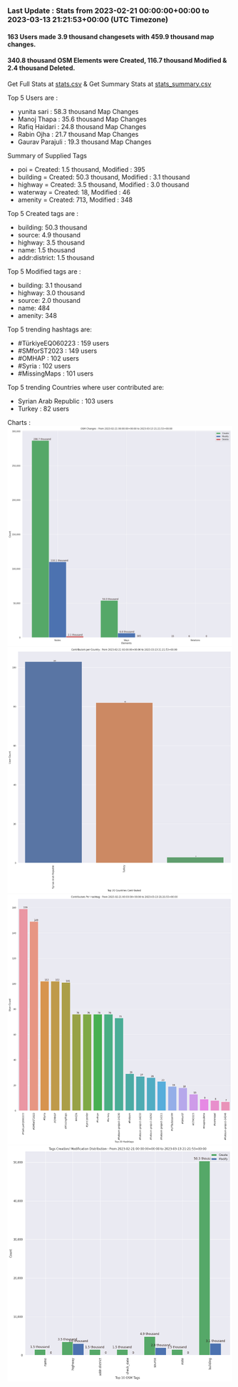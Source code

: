 ### Last Update : Stats from 2023-02-21 00:00:00+00:00 to 2023-03-13 21:21:53+00:00 (UTC Timezone)

#### 163 Users made 3.9 thousand changesets with 459.9 thousand map changes.
#### 340.8 thousand OSM Elements were Created, 116.7 thousand Modified & 2.4 thousand Deleted.
Get Full Stats at [stats.csv](/stats/smforst/Daily/stats.csv)
 & Get Summary Stats at [stats_summary.csv](/stats/smforst/Daily/stats_summary.csv)

Top 5 Users are : 
- yunita sari : 58.3 thousand Map Changes
- Manoj Thapa : 35.6 thousand Map Changes
- Rafiq Haidari : 24.8 thousand Map Changes
- Rabin Ojha : 21.7 thousand Map Changes
- Gaurav Parajuli : 19.3 thousand Map Changes

Summary of Supplied Tags
- poi = Created: 1.5 thousand, Modified : 395
- building = Created: 50.3 thousand, Modified : 3.1 thousand
- highway = Created: 3.5 thousand, Modified : 3.0 thousand
- waterway = Created: 18, Modified : 46
- amenity = Created: 713, Modified : 348


Top 5 Created tags are :
- building: 50.3 thousand
- source: 4.9 thousand
- highway: 3.5 thousand
- name: 1.5 thousand
- addr:district: 1.5 thousand


Top 5 Modified tags are :
- building: 3.1 thousand
- highway: 3.0 thousand
- source: 2.0 thousand
- name: 484
- amenity: 348


Top 5 trending hashtags are:
- #TürkiyeEQ060223 : 159 users
- #SMforST2023 : 149 users
- #OMHAP : 102 users
- #Syria : 102 users
- #MissingMaps : 101 users


Top 5 trending Countries where user contributed are:
- Syrian Arab Republic : 103 users
- Turkey : 82 users


 Charts : 
![Alt text](./stats_osm_changes.png) 
![Alt text](./stats_users_per_country.png) 
![Alt text](./stats_users_per_hashtag.png) 
![Alt text](./stats_tags.png) 
